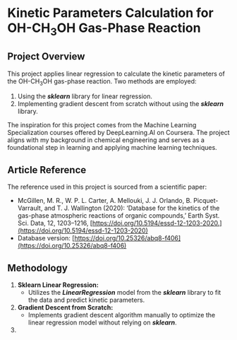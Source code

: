 # **Kinetic Parameters Calculation for OH-CH<sub>3</sub>OH Gas-Phase Reaction**

## **Project Overview**
This project applies linear regression to calculate the kinetic parameters of the OH-CH<sub>3</sub>OH gas-phase reaction. Two methods are employed:
1. Using the ***sklearn*** library for linear regression.
2. Implementing gradient descent from scratch without using the ***sklearn*** library.

The inspiration for this project comes from the Machine Learning Specialization courses offered by DeepLearning.AI on Coursera. The project aligns with my background in chemical engineering and serves as a foundational step in learning and applying machine learning techniques.

## **Article Reference**
The reference used in this project is sourced from a scientific paper:
- McGillen, M. R., W. P. L. Carter, A. Mellouki, J. J. Orlando, B. Picquet-Varrault, and T. J. Wallington (2020): ‘Database for the kinetics of the gas-phase atmospheric reactions of organic compounds,’ Earth Syst. Sci. Data, 12, 1203–1216, [https://doi.org/10.5194/essd-12-1203-2020.](https://doi.org/10.5194/essd-12-1203-2020)
- Database version: [https://doi.org/10.25326/abq8-f406](https://doi.org/10.25326/abq8-f406)

## **Methodology**
1. **Sklearn Linear Regression:**
   - Utilizes the ***LinearRegression*** model from the ***sklearn*** library to fit the data and predict kinetic parameters.
2. **Gradient Descent from Scratch:**
   - Implements gradient descent algorithm manually to optimize the linear regression model without relying on ***sklearn***.
3.
